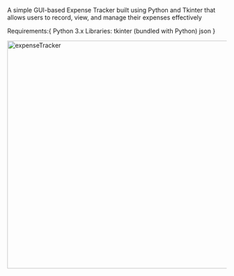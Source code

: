 A simple GUI-based Expense Tracker built using Python and Tkinter that allows users to record, view, and manage their expenses effectively

Requirements:{
Python 3.x
Libraries:
tkinter (bundled with Python)
json }

<img width="523" alt="expenseTracker" src="https://github.com/user-attachments/assets/8e564e46-3a6b-4104-bb4f-dda8219cba98" />

